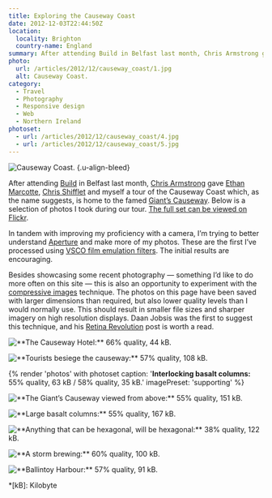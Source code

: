 ```yaml
---
title: Exploring the Causeway Coast
date: 2012-12-03T22:44:50Z
location:
  locality: Brighton
  country-name: England
summary: After attending Build in Belfast last month, Chris Armstrong gave Ethan Marcotte, Chris Shifflet and myself a tour of the Causeway Coast which, as the name suggests, is home to the famed Giant’s Causeway.
photo:
  url: /articles/2012/12/causeway_coast/1.jpg
  alt: Causeway Coast.
category:
  - Travel
  - Photography
  - Responsive design
  - Web
  - Northern Ireland
photoset:
  - url: /articles/2012/12/causeway_coast/4.jpg
  - url: /articles/2012/12/causeway_coast/5.jpg
---
```

![Causeway Coast.](1.jpg)
{.u-align-bleed}

After attending [Build][1] in Belfast last month, [Chris Armstrong][2] gave [Ethan Marcotte][3], [Chris Shifflet][4] and myself a tour of the Causeway Coast which, as the name suggests, is home to the famed [Giant’s Causeway][5]. Below is a selection of photos I took during our tour. [The full set can be viewed on Flickr][6].

In tandem with improving my proficiency with a camera, I’m trying to better understand [Aperture][7] and make more of my photos. These are the first I’ve processed using [VSCO film emulation filters][8]. The initial results are encouraging.

Besides showcasing some recent photography — something I’d like to do more often on this site — this is also an opportunity to experiment with the [compressive images][9] technique. The photos on this page have been saved with larger dimensions than required, but also lower quality levels than I would normally use. This should result in smaller file sizes and sharper imagery on high resolution displays. Daan Jobsis was the first to suggest this technique, and his [Retina Revolution][10] post is worth a read.

![](2.jpg '**The Causeway Hotel:** 66% quality, 44 kB.')

![](3.jpg '**Tourists besiege the causeway:** 57% quality, 108 kB.')

{% render 'photos' with photoset
  caption: '**Interlocking basalt columns:** 55% quality, 63 kB / 58% quality, 35 kB.'
  imagePreset: 'supporting'
%}

![](6.jpg '**The Giant’s Causeway viewed from above:** 55% quality, 151 kB.')

![](7.jpg '**Large basalt columns:** 55% quality, 167 kB.')

![](8.jpg '**Anything that can be hexagonal, will be hexagonal:** 38% quality, 122 kB.')

![](9.jpg '**A storm brewing:** 60% quality, 100 kB.')

![](10.jpg '**Ballintoy Harbour:** 57% quality, 91 kB.')

[1]: http://2012.buildconf.com/
[2]: http://chris-armstrong.com/
[3]: https://ethanmarcotte.com/
[4]: http://shiflett.org/
[5]: https://en.wikipedia.org/wiki/Giants_Causeway
[6]: https://www.flickr.com/photos/paulrobertlloyd/sets/72157632145059113/
[7]: http://www.apple.com/aperture/
[8]: http://visualsupply.co/film/01/aperture3
[9]: http://www.filamentgroup.com/lab/rwd_img_compression/
[10]: http://blog.netvlies.nl/design-interactie/retina-revolution/

*[kB]: Kilobyte
